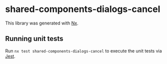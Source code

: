# shared-components-dialogs-cancel

This library was generated with [Nx](https://nx.dev).

## Running unit tests

Run `nx test shared-components-dialogs-cancel` to execute the unit tests via [Jest](https://jestjs.io).
